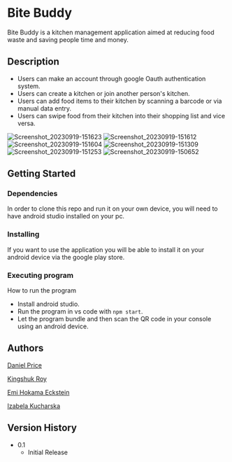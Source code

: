 # Bite Buddy

Bite Buddy is a kitchen management application aimed at reducing food waste and saving people time and money.

## Description

* Users can make an account through google Oauth authentication system.
* Users can create a kitchen or join another person's kitchen.
* Users can add food items to their kitchen by scanning a barcode or via manual data entry.
* Users can swipe food from their kitchen into their shopping list and vice versa.

![Screenshot_20230919-151623](https://github.com/Bite-Buddy/bite-buddy-front-end/assets/56130851/ae398994-762b-4a68-ad42-1f31c27c3f5c)
![Screenshot_20230919-151612](https://github.com/Bite-Buddy/bite-buddy-front-end/assets/56130851/fbcce8eb-ea90-4350-a7fe-7782db4122b1)
![Screenshot_20230919-151604](https://github.com/Bite-Buddy/bite-buddy-front-end/assets/56130851/01c6e2a3-29f7-4c7e-af05-9bae6df2c42b)
![Screenshot_20230919-151309](https://github.com/Bite-Buddy/bite-buddy-front-end/assets/56130851/b545a75b-0ea9-4a15-ab77-dd7135ff9f57)
![Screenshot_20230919-151253](https://github.com/Bite-Buddy/bite-buddy-front-end/assets/56130851/7b611a83-e699-4d49-aa15-d6a5c94ef3cb)
![Screenshot_20230919-150652](https://github.com/Bite-Buddy/bite-buddy-front-end/assets/56130851/13b3c57e-22ad-4c04-b2ad-d1c0aa5c5385)

## Getting Started

### Dependencies

In order to clone this repo and run it on your own device, you will need to have android studio installed on your pc.

### Installing

If you want to use the application you will be able to install it on your android device via the google play store.

### Executing program

How to run the program
* Install android studio.
* Run the program in vs code with ```npm start```.
* Let the program bundle and then scan the QR code in your console using an android device.

## Authors

[Daniel Price](https://github.com/Pricey-93)

[Kingshuk Roy](https://github.com/KingshukR)

[Emi Hokama Eckstein](https://github.com/Emi-HE)

[Izabela Kucharska](https://github.com/izabelakucharska)

## Version History

* 0.1
    * Initial Release
